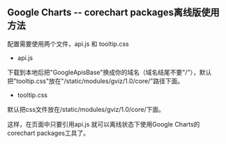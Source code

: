 ## Google Charts -- corechart packages离线版使用方法 ##

配置需要使用两个文件，api.js 和 tooltip.css


- api.js

下载到本地后把"GoogleApisBase"换成你的域名（域名结尾不要"/"），默认把"tooltip.css"放在"/static/modules/gviz/1.0/core/"路径下面。

- tooltip.css

默认把css文件放在/static/modules/gviz/1.0/core/下面。

这样，在页面中只要引用api.js 就可以离线状态下使用Google Charts的corechart packages工具了。



